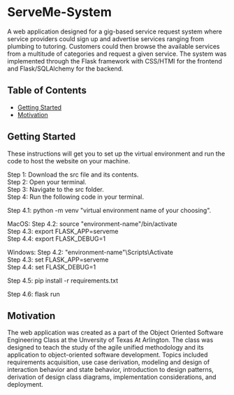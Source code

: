 # ServeMe-System
A web application designed for a gig-based service request system where service providers could sign up and advertise services ranging from plumbing to tutoring. Customers could then browse the available services from a multitude of categories and request a given service. The system was implemented through the Flask framework with CSS/HTMl for the frontend and Flask/SQLAlchemy for the backend.

## Table of Contents 

- [Getting Started](#getting-started)
- [Motivation](#motivation)

## Getting Started

These instructions will get you to set up the virtual environment and run the code to host the website on your machine.

Step 1: Download the src file and its contents.\
Step 2: Open your terminal.\
Step 3: Navigate to the src folder.\
Step 4: Run the following code in your terminal.

Step 4.1: python -m venv "virtual environment name of your choosing".
  
MacOS: 
Step 4.2: source "environment-name"/bin/activate\
Step 4.3: export FLASK_APP=serveme\
Step 4.4: export FLASK_DEBUG=1
 
Windows: 
Step 4.2: "environment-name"\Scripts\Activate\
Step 4.3: set FLASK_APP=serveme\
Step 4.4: set FLASK_DEBUG=1

Step 4.5: pip install -r requirements.txt

Step 4.6: flask run

## Motivation
The web application was created as a part of the Object Oriented Software Engineering Class at the Unversity of Texas At Arlington. The class was designed to teach the study of the agile unified methodology and its application to object-oriented software development. Topics included requirements acquisition, use case derivation, modeling and design of interaction behavior and state behavior, introduction to design patterns, derivation of design class diagrams, implementation considerations, and deployment.
